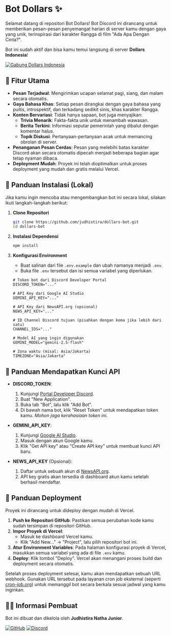 # Bot Dollars ✨

Selamat datang di repositori Bot Dollars! Bot Discord ini dirancang untuk memberikan pesan-pesan penyemangat harian di server kamu dengan gaya yang unik, terinspirasi dari karakter Rangga di film "Ada Apa Dengan Cinta?".

Bot ini sudah aktif dan bisa kamu temui langsung di server **Dollars Indonesia**!

[![Gabung Dollars Indonesia](https://img.shields.io/badge/Gabung%20Dollars%20Indonesia-7289DA?style=for-the-badge&logo=discord&logoColor=white)](https://bit.ly/DollarsIndonesia)

## 🌟 Fitur Utama

- **Pesan Terjadwal**: Mengirimkan ucapan selamat pagi, siang, dan malam secara otomatis.
- **Gaya Bahasa Khas**: Setiap pesan dirangkai dengan gaya bahasa yang puitis, introspektif, dan terkadang sedikit sinis, khas karakter Rangga.
- **Konten Bervariasi**: Tidak hanya sapaan, bot juga menyajikan:
  - **Trivia Menarik**: Fakta-fakta unik untuk menambah wawasan.
  - **Berita Terkini**: Informasi seputar pemerintah yang dibalut dengan komentar halus.
  - **Topik Diskusi**: Pertanyaan-pertanyaan acak untuk memancing obrolan di server.
- **Penanganan Pesan Cerdas**: Pesan yang melebihi batas karakter Discord akan secara otomatis dipecah menjadi beberapa bagian agar tetap nyaman dibaca.
- **Deployment Mudah**: Proyek ini telah dioptimalkan untuk proses deployment yang mudah dan gratis melalui Vercel.

## 🔧 Panduan Instalasi (Lokal)

Jika kamu ingin mencoba atau mengembangkan bot ini secara lokal, silakan ikuti langkah-langkah berikut:

1.  **Clone Repositori**

    ```bash
    git clone https://github.com/judhistira/dollars-bot.git
    cd dollars-bot
    ```

2.  **Instalasi Dependensi**

    ```bash
    npm install
    ```

3.  **Konfigurasi Environment**

    - Buat salinan dari file `.env.example` dan ubah namanya menjadi `.env`.
    - Buka file `.env` tersebut dan isi semua variabel yang diperlukan.

    ```env
    # Token bot dari Discord Developer Portal
    DISCORD_TOKEN="..."

    # API Key dari Google AI Studio
    GEMINI_API_KEY="..."

    # API Key dari NewsAPI.org (opsional)
    NEWS_API_KEY="..."

    # ID Channel Discord tujuan (pisahkan dengan koma jika lebih dari satu)
    CHANNEL_IDS="..."

    # Model AI yang ingin digunakan
    GEMINI_MODEL="gemini-2.5-flash"

    # Zona waktu (misal: Asia/Jakarta)
    TIMEZONE="Asia/Jakarta"
    ```

## 🔑 Panduan Mendapatkan Kunci API

- **DISCORD_TOKEN**:

  1.  Kunjungi [Portal Developer Discord](https://discord.com/developers/applications).
  2.  Buat "New Application".
  3.  Buka tab "Bot", lalu klik "Add Bot".
  4.  Di bawah nama bot, klik "Reset Token" untuk mendapatkan token kamu. _Mohon jaga kerahasiaan token ini._

- **GEMINI_API_KEY**:

  1.  Kunjungi [Google AI Studio](https://aistudio.google.com/).
  2.  Masuk dengan akun Google kamu.
  3.  Klik "Get API key" atau "Create API key" untuk membuat kunci API baru.

- **NEWS_API_KEY** (Opsional):
  1.  Daftar untuk sebuah akun di [NewsAPI.org](https://newsapi.org/).
  2.  API key gratis akan tersedia di dashboard akun kamu setelah berhasil mendaftar.

## 🚀 Panduan Deployment

Proyek ini dirancang untuk dideploy dengan mudah di Vercel.

1.  **Push ke Repositori GitHub**: Pastikan semua perubahan kode kamu sudah tersimpan di repositori GitHub.
2.  **Impor Proyek di Vercel**:
    - Masuk ke dashboard Vercel kamu.
    - Klik "Add New..." -> "Project", lalu pilih repositori bot ini.
3.  **Atur Environment Variables**: Pada halaman konfigurasi proyek di Vercel, masukkan semua variabel yang ada di file `.env` kamu.
4.  **Deploy**: Klik tombol "Deploy". Vercel akan menangani proses build dan deployment secara otomatis.

Setelah proses deployment selesai, kamu akan mendapatkan sebuah URL webhook. Gunakan URL tersebut pada layanan cron job eksternal (seperti [cron-job.org](https://cron-job.org/)) untuk memanggil bot secara berkala sesuai jadwal yang kamu inginkan.

## 👨‍💻 Informasi Pembuat

Bot ini dibuat dan dikelola oleh **Judhistira Natha Junior**.

[![GitHub](https://img.shields.io/badge/GitHub-181717?style=for-the-badge&logo=github&logoColor=white)](https://github.com/judhistira)
[![Discord](https://img.shields.io/badge/Discord-RazeRunner-7289DA?style=for-the-badge&logo=discord&logoColor=white)](https://discord.com/users/RazeRunner)
